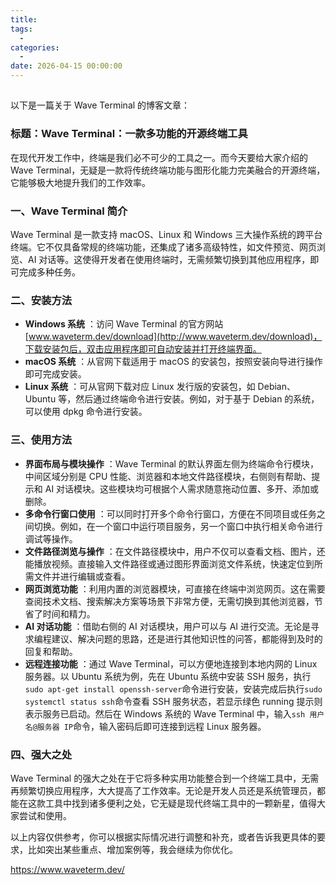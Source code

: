 ```yaml
---
title: 
tags:
  - 
categories:
  - 
date: 2026-04-15 00:00:00
---
```


> 

<!-- more -->

## 

以下是一篇关于 Wave Terminal 的博客文章：

### 标题：Wave Terminal：一款多功能的开源终端工具

在现代开发工作中，终端是我们必不可少的工具之一。而今天要给大家介绍的 Wave Terminal，无疑是一款将传统终端功能与图形化能力完美融合的开源终端，它能够极大地提升我们的工作效率。

### 一、Wave Terminal 简介

Wave Terminal 是一款支持 macOS、Linux 和 Windows 三大操作系统的跨平台终端。它不仅具备常规的终端功能，还集成了诸多高级特性，如文件预览、网页浏览、AI 对话等。这使得开发者在使用终端时，无需频繁切换到其他应用程序，即可完成多种任务。

### 二、安装方法

  * **Windows 系统** ：访问 Wave Terminal 的官方网站 [www.waveterm.dev/download](http://www.waveterm.dev/download)，下载安装包后，双击应用程序即可自动安装并打开终端界面。
  * **macOS 系统** ：从官网下载适用于 macOS 的安装包，按照安装向导进行操作即可完成安装。
  * **Linux 系统** ：可从官网下载对应 Linux 发行版的安装包，如 Debian、Ubuntu 等，然后通过终端命令进行安装。例如，对于基于 Debian 的系统，可以使用 dpkg 命令进行安装。

### 三、使用方法

  * **界面布局与模块操作** ：Wave Terminal 的默认界面左侧为终端命令行模块，中间区域分别是 CPU 性能、浏览器和本地文件路径模块，右侧则有帮助、提示和 AI 对话模块。这些模块均可根据个人需求随意拖动位置、多开、添加或删除。
  * **多命令行窗口使用** ：可以同时打开多个命令行窗口，方便在不同项目或任务之间切换。例如，在一个窗口中运行项目服务，另一个窗口中执行相关命令进行调试等操作。
  * **文件路径浏览与操作** ：在文件路径模块中，用户不仅可以查看文档、图片，还能播放视频。直接输入文件路径或通过图形界面浏览文件系统，快速定位到所需文件并进行编辑或查看。
  * **网页浏览功能** ：利用内置的浏览器模块，可直接在终端中浏览网页。这在需要查阅技术文档、搜索解决方案等场景下非常方便，无需切换到其他浏览器，节省了时间和精力。
  * **AI 对话功能** ：借助右侧的 AI 对话模块，用户可以与 AI 进行交流。无论是寻求编程建议、解决问题的思路，还是进行其他知识性的问答，都能得到及时的回复和帮助。
  * **远程连接功能** ：通过 Wave Terminal，可以方便地连接到本地内网的 Linux 服务器。以 Ubuntu 系统为例，先在 Ubuntu 系统中安装 SSH 服务，执行`sudo apt-get install openssh-server`命令进行安装，安装完成后执行`sudo systemctl status ssh`命令查看 SSH 服务状态，若显示绿色 running 提示则表示服务已启动。然后在 Windows 系统的 Wave Terminal 中，输入`ssh 用户名@服务器 IP`命令，输入密码后即可连接到远程 Linux 服务器。

### 四、强大之处

Wave Terminal 的强大之处在于它将多种实用功能整合到一个终端工具中，无需再频繁切换应用程序，大大提高了工作效率。无论是开发人员还是系统管理员，都能在这款工具中找到诸多便利之处，它无疑是现代终端工具中的一颗新星，值得大家尝试和使用。

以上内容仅供参考，你可以根据实际情况进行调整和补充，或者告诉我更具体的要求，比如突出某些重点、增加案例等，我会继续为你优化。

https://www.waveterm.dev/